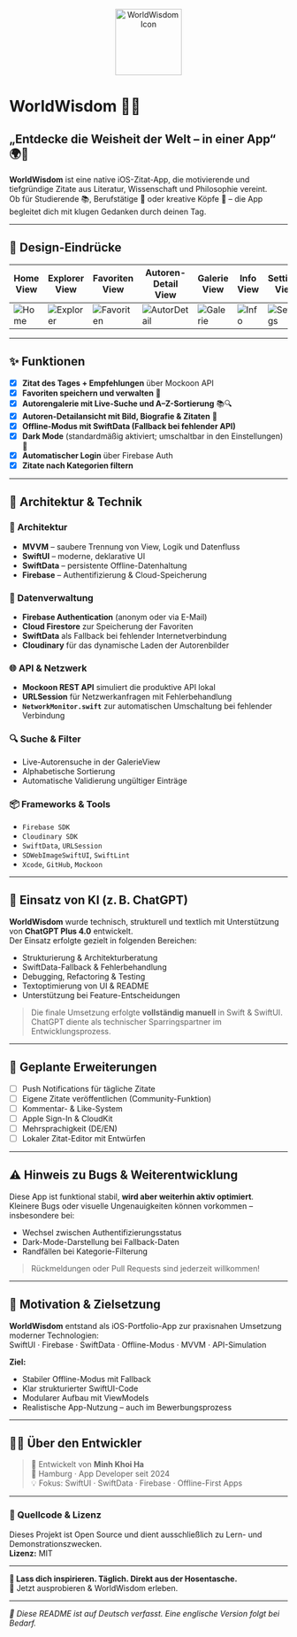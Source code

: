 <p align="center">
  <img src="https://res.cloudinary.com/dpaehynl2/image/upload/v1747577939/worldwisdom_icon.png" alt="WorldWisdom Icon" width="120" />
</p>

# WorldWisdom 🌟📖  

## „Entdecke die Weisheit der Welt – in einer App“ 🌍💬  

**WorldWisdom** ist eine native iOS-Zitat-App, die motivierende und tiefgründige Zitate aus Literatur, Wissenschaft und Philosophie vereint.  
Ob für Studierende 📚, Berufstätige 💼 oder kreative Köpfe 🎨 – die App begleitet dich mit klugen Gedanken durch deinen Tag.  

---

## 📱 Design-Eindrücke  

| Home View | Explorer View | Favoriten View | Autoren-Detail View | Galerie View | Info View | Settings View |
|-----------|---------------|----------------|---------------------|--------------|-----------|----------------|
| ![Home](https://res.cloudinary.com/dpaehynl2/image/upload/v1747577934/Simulator_Screenshot_-_iPhone_16_Pro_-_2025-05-18_at_16.11.03_aa5zkj.png) | ![Explorer](https://res.cloudinary.com/dpaehynl2/image/upload/v1747577934/Simulator_Screenshot_-_iPhone_16_Pro_-_2025-05-18_at_16.11.14_f1k3kd.png) | ![Favoriten](https://res.cloudinary.com/dpaehynl2/image/upload/v1747577932/Simulator_Screenshot_-_iPhone_16_Pro_-_2025-05-18_at_16.12.34_g2cflh.png) | ![AutorDetail](https://res.cloudinary.com/dpaehynl2/image/upload/v1747577935/Simulator_Screenshot_-_iPhone_16_Pro_-_2025-05-18_at_16.11.43_aqo0fw.png) | ![Galerie](https://res.cloudinary.com/dpaehynl2/image/upload/v1747577935/Simulator_Screenshot_-_iPhone_16_Pro_-_2025-05-18_at_16.12.42_qcgswh.png) | ![Info](https://res.cloudinary.com/dpaehynl2/image/upload/v1747577932/Simulator_Screenshot_-_iPhone_16_Pro_-_2025-05-18_at_16.10.11_t5ggch.png) | ![Settings](https://res.cloudinary.com/dpaehynl2/image/upload/v1747577930/Simulator_Screenshot_-_iPhone_16_Pro_-_2025-05-18_at_16.15.13_f9jqrh.png) |

---

## ✨ Funktionen  

- [x] **Zitat des Tages + Empfehlungen** über Mockoon API  
- [x] **Favoriten speichern und verwalten** 💖  
- [x] **Autorengalerie mit Live-Suche und A–Z-Sortierung** 📚🔍  
- [x] **Autoren-Detailansicht mit Bild, Biografie & Zitaten** 👤  
- [x] **Offline-Modus mit SwiftData (Fallback bei fehlender API)**  
- [x] **Dark Mode** (standardmäßig aktiviert; umschaltbar in den Einstellungen) 🌙  
- [x] **Automatischer Login** über Firebase Auth  
- [x] **Zitate nach Kategorien filtern**  

---

## 🧠 Architektur & Technik  

### 🧱 Architektur
- **MVVM** – saubere Trennung von View, Logik und Datenfluss  
- **SwiftUI** – moderne, deklarative UI  
- **SwiftData** – persistente Offline-Datenhaltung  
- **Firebase** – Authentifizierung & Cloud-Speicherung  

### 🔐 Datenverwaltung
- **Firebase Authentication** (anonym oder via E-Mail)  
- **Cloud Firestore** zur Speicherung der Favoriten  
- **SwiftData** als Fallback bei fehlender Internetverbindung  
- **Cloudinary** für das dynamische Laden der Autorenbilder  

### 🌐 API & Netzwerk
- **Mockoon REST API** simuliert die produktive API lokal  
- **URLSession** für Netzwerkanfragen mit Fehlerbehandlung  
- **`NetworkMonitor.swift`** zur automatischen Umschaltung bei fehlender Verbindung  

### 🔍 Suche & Filter
- Live-Autorensuche in der GalerieView  
- Alphabetische Sortierung  
- Automatische Validierung ungültiger Einträge  

### 📦 Frameworks & Tools
- `Firebase SDK`  
- `Cloudinary SDK`  
- `SwiftData`, `URLSession`  
- `SDWebImageSwiftUI`, `SwiftLint`  
- `Xcode`, `GitHub`, `Mockoon`  

---

## 🤖 Einsatz von KI (z. B. ChatGPT)

**WorldWisdom** wurde technisch, strukturell und textlich mit Unterstützung von **ChatGPT Plus 4.0** entwickelt.  
Der Einsatz erfolgte gezielt in folgenden Bereichen:

- Strukturierung & Architekturberatung  
- SwiftData-Fallback & Fehlerbehandlung  
- Debugging, Refactoring & Testing  
- Textoptimierung von UI & README  
- Unterstützung bei Feature-Entscheidungen  

> Die finale Umsetzung erfolgte **vollständig manuell** in Swift & SwiftUI.  
> ChatGPT diente als technischer Sparringspartner im Entwicklungsprozess.

---

## 🔮 Geplante Erweiterungen

- [ ] Push Notifications für tägliche Zitate  
- [ ] Eigene Zitate veröffentlichen (Community-Funktion)  
- [ ] Kommentar- & Like-System  
- [ ] Apple Sign-In & CloudKit  
- [ ] Mehrsprachigkeit (DE/EN)  
- [ ] Lokaler Zitat-Editor mit Entwürfen  

---

## ⚠️ Hinweis zu Bugs & Weiterentwicklung

Diese App ist funktional stabil, **wird aber weiterhin aktiv optimiert**.  
Kleinere Bugs oder visuelle Ungenauigkeiten können vorkommen – insbesondere bei:

- Wechsel zwischen Authentifizierungsstatus  
- Dark-Mode-Darstellung bei Fallback-Daten  
- Randfällen bei Kategorie-Filterung  

> Rückmeldungen oder Pull Requests sind jederzeit willkommen!

---

## 🚀 Motivation & Zielsetzung  

**WorldWisdom** entstand als iOS-Portfolio-App zur praxisnahen Umsetzung moderner Technologien:  
SwiftUI · Firebase · SwiftData · Offline-Modus · MVVM · API-Simulation

**Ziel:**  
- Stabiler Offline-Modus mit Fallback  
- Klar strukturierter SwiftUI-Code  
- Modularer Aufbau mit ViewModels  
- Realistische App-Nutzung – auch im Bewerbungsprozess

---

## 👨‍💻 Über den Entwickler

> 👋 Entwickelt von **Minh Khoi Ha**  
> 📍 Hamburg · App Developer seit 2024  
> 💡 Fokus: SwiftUI · SwiftData · Firebase · Offline-First Apps

---

### 📂 Quellcode & Lizenz

Dieses Projekt ist Open Source und dient ausschließlich zu Lern- und Demonstrationszwecken.  
**Lizenz:** MIT

---

**🧠 Lass dich inspirieren. Täglich. Direkt aus der Hosentasche.**  
📲 Jetzt ausprobieren & WorldWisdom erleben.

---

*📘 Diese README ist auf Deutsch verfasst. Eine englische Version folgt bei Bedarf.*
